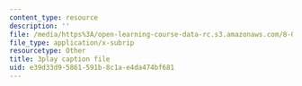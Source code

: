 ```yaml
---
content_type: resource
description: ''
file: /media/https%3A/open-learning-course-data-rc.s3.amazonaws.com/8-06-quantum-physics-iii-spring-2018/e39d33d95861591b8c1ae4da474bf681_N9f0MIzNcmI.vtt
file_type: application/x-subrip
resourcetype: Other
title: 3play caption file
uid: e39d33d9-5861-591b-8c1a-e4da474bf681
---
```

